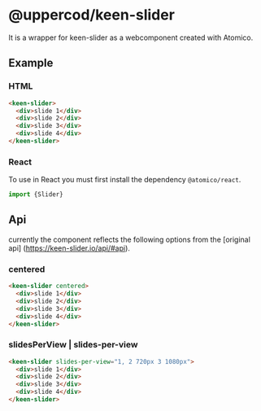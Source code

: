 # @uppercod/keen-slider

It is a wrapper for keen-slider as a webcomponent created with Atomico.

## Example

### HTML

```html
<keen-slider>
  <div>slide 1</div>
  <div>slide 2</div>
  <div>slide 3</div>
  <div>slide 4</div>
</keen-slider>
```

### React

To use in React you must first install the dependency `@atomico/react`.

```jsx
import {Slider}
```

## Api

currently the component reflects the following options from the [original api] (https://keen-slider.io/api/#api).

### centered

```html
<keen-slider centered>
  <div>slide 1</div>
  <div>slide 2</div>
  <div>slide 3</div>
  <div>slide 4</div>
</keen-slider>
```

### slidesPerView | slides-per-view

```html
<keen-slider slides-per-view="1, 2 720px 3 1080px">
  <div>slide 1</div>
  <div>slide 2</div>
  <div>slide 3</div>
  <div>slide 4</div>
</keen-slider>
```
